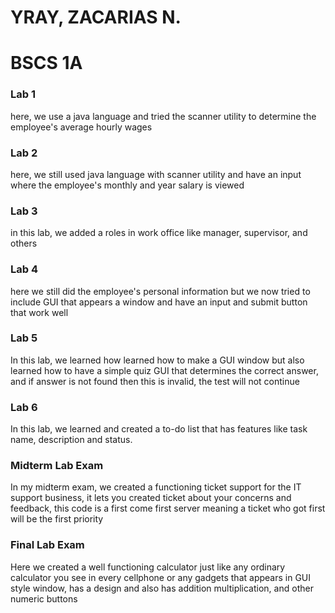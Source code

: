 # YRAY, ZACARIAS N.
# BSCS 1A

### Lab 1
here, we use a java language and tried the scanner utility to determine the employee's average hourly wages
### Lab 2 
here, we still used java language with scanner utility and have an input where the employee's monthly and year salary is viewed
### Lab 3 
in this lab, we added a roles in work office like manager, supervisor, and others
### Lab 4 
here we still did the employee's personal information but we now tried to include GUI that appears a window and have an input and submit button that work well
### Lab 5 
In this lab, we learned how learned how to make a GUI window but also learned how to have a simple quiz GUI that determines the correct answer, and if answer is not found then this is invalid, the test will not continue
### Lab 6
In this lab, we learned and created a to-do list that has features like task name, description and status. 
### Midterm Lab Exam
In my midterm exam, we created a functioning ticket support for the IT support business, it lets you created ticket about your concerns and feedback, this code is a first come first server meaning a ticket who got first will be the first priority
### Final Lab Exam
Here we created a well functioning calculator just like any ordinary calculator you see in every cellphone or any gadgets that appears in GUI style window, has a design and also has addition multiplication, and other numeric buttons


